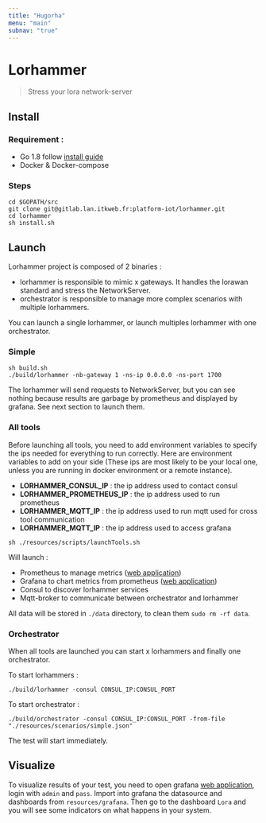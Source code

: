 ```yaml
---
title: "Hugorha"
menu: "main"
subnav: "true"
---
```


# Lorhammer

> Stress your lora network-server

## Install

### Requirement :

* Go 1.8 follow [install guide](https://golang.org/doc/install)
* Docker & Docker-compose

### Steps

```shell
cd $GOPATH/src
git clone git@gitlab.lan.itkweb.fr:platform-iot/lorhammer.git
cd lorhammer
sh install.sh
```

## Launch

Lorhammer project is composed of 2 binaries :

* lorhammer is responsible to mimic x gateways. It handles the lorawan standard and stress the NetworkServer.
* orchestrator is responsible to manage more complex scenarios with multiple lorhammers.

You can launch a single lorhammer, or launch multiples lorhammer with one orchestrator.
   
### Simple

```shell
sh build.sh
./build/lorhammer -nb-gateway 1 -ns-ip 0.0.0.0 -ns-port 1700
```

The lorhammer will send requests to NetworkServer, but you can see nothing because results are garbage by prometheus and displayed by grafana.
See next section to launch them.

### All tools 

Before launching all tools, you need to add environment variables to specify the ips needed for everything to run correctly.
Here are environment variables to add on your side (These ips are most likely to be your local one, unless you are running in docker environment or a remote instance). 

* **LORHAMMER_CONSUL_IP** : the ip address used to contact consul
* **LORHAMMER_PROMETHEUS_IP** : the ip address used to run prometheus
* **LORHAMMER_MQTT_IP** : the ip address used to run mqtt used for cross tool communication
* **LORHAMMER_MQTT_IP** : the ip address used to access grafana

```shell
sh ./resources/scripts/launchTools.sh
```

Will launch :

* Prometheus to manage metrics ([web application](http://127.0.0.1:9090))
* Grafana to chart metrics from prometheus ([web application](http://127.0.0.1:3000))
* Consul to discover lorhammer services
* Mqtt-broker to communicate between orchestrator and lorhammer

All data will be stored in `./data` directory, to clean them `sudo rm -rf data`.

### Orchestrator

When all tools are launched you can start x lorhammers and finally one orchestrator. 

To start lorhammers :

```shell
./build/lorhammer -consul CONSUL_IP:CONSUL_PORT
```

To start orchestrator :

```shell
./build/orchestrator -consul CONSUL_IP:CONSUL_PORT -from-file "./resources/scenarios/simple.json"
```

The test will start immediately.

## Visualize

To visualize results of your test, you need to open grafana [web application](http://127.0.0.1:3000), login with `admin` and `pass`.
Import into grafana the datasource and dashboards from `resources/grafana`.
Then go to the dashboard `Lora` and you will see some indicators on what happens in your system.
